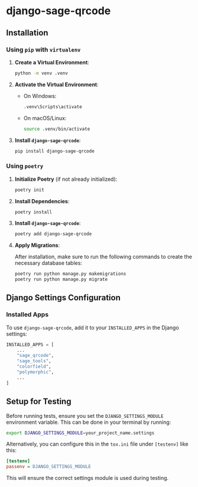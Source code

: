 # django-sage-qrcode

## Installation

### Using `pip` with `virtualenv`

1. **Create a Virtual Environment**:

   ```bash
   python -m venv .venv
   ```

2. **Activate the Virtual Environment**:

   - On Windows:

     ```bash
     .venv\Scripts\activate
     ```

   - On macOS/Linux:

     ```bash
     source .venv/bin/activate
     ```

3. **Install `django-sage-qrcode`**:

   ```bash
   pip install django-sage-qrcode
   ```

### Using `poetry`

1. **Initialize Poetry** (if not already initialized):

   ```bash
   poetry init
   ```

2. **Install Dependencies**:

   ```bash
   poetry install
   ```

3. **Install `django-sage-qrcode`**:

   ```bash
   poetry add django-sage-qrcode
   ```

4. **Apply Migrations**:

   After installation, make sure to run the following commands to create the necessary database tables:

   ```bash
   poetry run python manage.py makemigrations
   poetry run python manage.py migrate
   ```

## Django Settings Configuration

### Installed Apps

To use `django-sage-qrcode`, add it to your `INSTALLED_APPS` in the Django settings:

```python
INSTALLED_APPS = [
    ...
    "sage_qrcode",
    "sage_tools",
    "colorfield",
    "polymorphic",
    ...
]
```

## Setup for Testing

Before running tests, ensure you set the `DJANGO_SETTINGS_MODULE` environment variable. This can be done in your terminal by running:

```bash
export DJANGO_SETTINGS_MODULE=your_project_name.settings
```

Alternatively, you can configure this in the `tox.ini` file under `[testenv]` like this:

```ini
[testenv]
passenv = DJANGO_SETTINGS_MODULE
```

This will ensure the correct settings module is used during testing.
